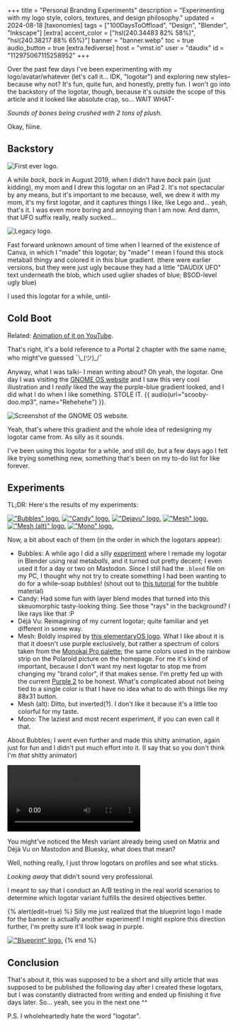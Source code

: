 +++
title = "Personal Branding Experiments"
description = "Experimenting with my logo style, colors, textures, and design philosophy."
updated = 2024-08-18
[taxonomies]
tags = ["100DaysToOffload", "Design", "Blender", "Inkscape"]
[extra]
accent_color = ["hsl(240.34483 82% 58%)", "hsl(240.38217 88% 65%)"]
banner = "banner.webp"
toc = true
audio_button = true
[extra.fediverse]
host = "vmst.io"
user = "daudix"
id = "112975067115258952"
+++

Over the past few days I've been experimenting with my logo/avatar/whatever (let's call it... IDK, "logotar") and exploring new styles–because why not? It's fun, quite fun, and honestly, pretty fun. I won't go into the backstory of the logotar, though, because it's outside the scope of this article and it looked like absolute crap, so... WAIT WHAT-

*Sounds of bones being crushed with 2 tons of plush.*

Okay, fiiine.

## Backstory

![First ever logo.](first.jpg#end)

A while *back*, *back* in August 2019, when I didn't have *back* pain (just kidding), my mom and I drew this logotar on an iPad 2. It's not spectacular by any means, but it's important to me because, well, we drew it with my mom, it's my first logotar, and it captures things I like, like Lego and... yeah, that's it. I was even more boring and annoying than I am now. And damn, that UFO suffix really, really sucked...

![Legacy logo.](legacy.png#start)

Fast forward unknown amount of time when I learned of the existence of Canva, in which I "made" this logotar; by "made" I mean I found this stock metaball thingy and colored it in this blue gradient. (there were earlier versions, but they were just ugly because they had a little "DAUDIX UFO" text underneath the blob, which used uglier shades of blue; BSOD-level ugly blue)

I used this logotar for a while, until-

## Cold Boot

Related: [Animation of it on YouTube](https://www.youtube.com/shorts/53Cv27Sjtgw).

That's right, it's a bold reference to a Portal 2 chapter with the same name, who might've guessed ¯\\\_\(ツ)\_\/¯

Anyway, what I was talki- I mean writing about? Oh yeah, the logotar. One day I was visiting the [GNOME OS website](https://os.gnome.org/install/) and I saw this very cool illustration and I *really* liked the way the purple-blue gradient looked, and I did what I do when I like something. STOLE IT. {{ audio(url="scooby-doo.mp3", name="Rehehehe") }}.

![Screenshot of the GNOME OS website.](illustration.png)

Yeah, that's where this gradient and the whole idea of redesigning my logotar came from. As silly as it sounds.

I've been using this logotar for a while, and still do, but a few days ago I felt like trying something new, something that's been on my to-do list for like forever.

## Experiments

TL;DR: Here's the results of my experiments:

<div class="media-grid-markdown">

[!["Bubbles" logo.](bubbles.png)](https://raw.githubusercontent.com/daudix/assets/6a9442fb432facba26c74c48043a851dc54d5704/daudix/experiments/bubbles.png)
[!["Candy" logo.](candy.png)](https://raw.githubusercontent.com/daudix/assets/6a9442fb432facba26c74c48043a851dc54d5704/daudix/experiments/candy.png)
[!["Dejavu" logo.](dejavu.png)](https://raw.githubusercontent.com/daudix/assets/6a9442fb432facba26c74c48043a851dc54d5704/daudix/experiments/dejavu.png)
[!["Mesh" logo.](mesh.png)](https://raw.githubusercontent.com/daudix/assets/6a9442fb432facba26c74c48043a851dc54d5704/daudix/experiments/mesh.png)
[!["Mesh (alt)" logo.](mesh-alt.png)](https://raw.githubusercontent.com/daudix/assets/6a9442fb432facba26c74c48043a851dc54d5704/daudix/experiments/mesh-alt.png)
[!["Mono" logo.](mono.png)](https://raw.githubusercontent.com/daudix/assets/6a9442fb432facba26c74c48043a851dc54d5704/daudix/experiments/mono.png)
</div>

Now, a bit about each of them (in the order in which the logotars appear):

- Bubbles: A while ago I did a silly [experiment](https://raw.githubusercontent.com/daudix/assets/6a9442fb432facba26c74c48043a851dc54d5704/daudix/experiments/metaballs.png) where I remade my logotar in Blender using real meta*balls*, and it turned out pretty decent; I even used it for a day or two on Mastodon. Since I still had the `.blend` file on my PC, I thought why not try to create something I had been wanting to do for a while–soap bubbles! (shout out to [this tutorial](https://www.youtube.com/watch?v=9myqCVH3IKA) for the bubble material)
- Candy: Had some fun with layer blend modes that turned into this skeuomorphic tasty-looking thing. See those "rays" in the background? I like rays like that :P
- Déjà Vu: Reimagining of my current logotar; quite familiar and yet different in some way.
- Mesh: Boldly inspired by [this elementaryOS logo](https://raw.githubusercontent.com/elementary/brand/f4c51a70190b63332e62bb633fe99ac801935aef/logomark-mesh.png). What I like about it is that it doesn't use purple exclusively, but rather a spectrum of colors taken from the [Monokai Pro palette](https://github.com/subtheme-dev/monokai-pro/blob/4978c01ff3116e4dd19825d93e4e6c182d361764/colors/default.yaml); the same colors used in the rainbow strip on the Polaroid picture on the homepage. For me it's kind of important, because I don't want my next logotar to stop me from changing my "brand color", if that makes sense. I'm pretty fed up with the current [Purple 2](https://developer.gnome.org/hig/reference/palette.html) to be honest. What's complicated about not being tied to a single color is that I have no idea what to do with things like my 88x31 button.
- Mesh (alt): Ditto, but inverted(?). I don't like it because it's a little too colorful for my taste.
- Mono: The laziest and most recent experiment, if you can even call it that.

About Bubbles; I went even further and made this shitty animation, again just for fun and I didn't put much effort into it. (I say that so you don't think I'm *that* shitty animator)

<video alt="Bubbles floating towards the center of the screen, forming the logo." controls src="bubbles.webm"></video>

You might've noticed the Mesh variant already being used on Matrix and Déjà Vu on Mastodon and Bluesky, what does that mean?

Well, nothing really, I just throw logotars on profiles and see what sticks.

*Looking away* that didn't sound very professional.

I meant to say that I conduct an A/B testing in the real world scenarios to determine which logotar variant fulfills the desired objectives better.

{% alert(edit=true) %}
Silly me just realized that the blueprint logo I made for the banner is actually another experiment! I might explore this direction further, I'm pretty sure it'll look swag in purple.

[!["Blueprint" logo.](blueprint.png)](https://raw.githubusercontent.com/daudix/assets/6a9442fb432facba26c74c48043a851dc54d5704/daudix/experiments/blueprint.png)
{% end %}

## Conclusion

That's about it, this was supposed to be a short and silly article that was supposed to be published the following day after I created these logotars, but I was constantly distracted from writing and ended up finishing it five days later. So... yeah, see you in the next one ^^

P.S. I wholeheartedly hate the word "logotar".

